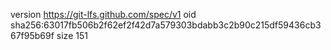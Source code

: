 version https://git-lfs.github.com/spec/v1
oid sha256:63017fb506b2f62ef2f42d7a579303bdabb3c2b90c215df59436cb367f95b69f
size 151
